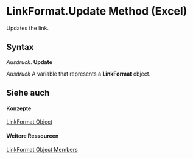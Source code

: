 
# LinkFormat.Update Method (Excel)

Updates the link.


## Syntax

 _Ausdruck_. **Update**

 _Ausdruck_ A variable that represents a **LinkFormat** object.


## Siehe auch


#### Konzepte


[LinkFormat Object](3d8085bf-c113-7cbe-871b-01f3b6017824.md)
#### Weitere Ressourcen


[LinkFormat Object Members](http://msdn.microsoft.com/library/c4d1328e-0bcb-5674-5569-67fcd50bccb0%28Office.15%29.aspx)